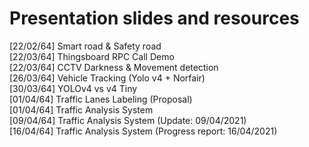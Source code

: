 # Presentation slides and resources  

[22/02/64] Smart road & Safety road  
[22/03/64] Thingsboard RPC Call Demo  
[22/03/64] CCTV Darkness & Movement detection  
[26/03/64] Vehicle Tracking (Yolo v4 + Norfair)  
[30/03/64] YOLOv4 vs v4 Tiny  
[01/04/64] Traffic Lanes Labeling (Proposal)  
[01/04/64] Traffic Analysis System  
[09/04/64] Traffic Analysis System (Update: 09/04/2021)  
[16/04/64] Traffic Analysis System (Progress report: 16/04/2021)  
